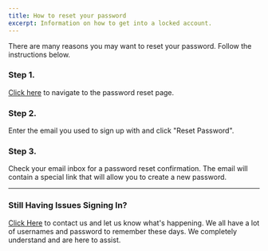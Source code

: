 ```yaml
---
title: How to reset your password
excerpt: Information on how to get into a locked account.
---
```


There are many reasons you may want to reset your password. Follow the instructions below.

### Step 1.

[Click here](/admin/#/password-reset) to navigate to the password reset page.

### Step 2.

Enter the email you used to sign up with and click "Reset Password".

### Step 3.

Check your email inbox for a password reset confirmation. The email will contain a special
link that will allow you to create a new password.

---

### Still Having Issues Signing In?

[Click Here](/contact) to contact us and let us know what's happening. We all have a lot of
usernames and password to remember these days. We completely understand and are here to assist.
